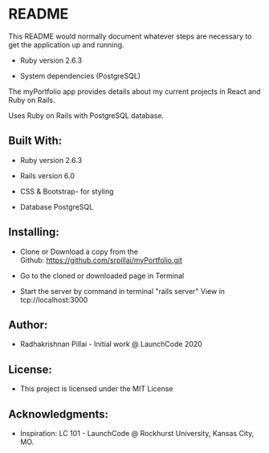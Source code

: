 # README

This README would normally document whatever steps are necessary to get the
application up and running.

* Ruby version 2.6.3

* System dependencies (PostgreSQL)

The myPortfolio app provides details about my current projects in React and Ruby on Rails.

Uses Ruby on Rails with PostgreSQL database.

## Built With:


* Ruby version 2.6.3
* Rails version 6.0

* CSS & Bootstrap- for styling
* Database PostgreSQL

## Installing:


* Clone or Download a copy from the Github: https://github.com/srpillai/myPortfolio.git
* Go to the cloned or downloaded page in Terminal

* Start the server by command in terminal "rails server"
View in  tcp://localhost:3000

## Author:

* Radhakrishnan Pillai - Initial work @ LaunchCode 2020

## License:

* This project is licensed under the MIT License

## Acknowledgments:

* Inspiration: LC 101 - LaunchCode @ Rockhurst University, Kansas City, MO.
